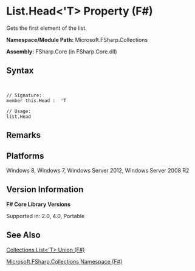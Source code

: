 # List.Head<'T> Property (F#)

Gets the first element of the list.

**Namespace/Module Path:** Microsoft.FSharp.Collections

**Assembly:** FSharp.Core (in FSharp.Core.dll)


## Syntax


```


// Signature:
member this.Head :  'T

// Usage:
list.Head

```



## Remarks

## Platforms
Windows 8, Windows 7, Windows Server 2012, Windows Server 2008 R2


## Version Information
**F# Core Library Versions**

Supported in: 2.0, 4.0, Portable




## See Also
[Collections.List&#60;'T&#62; Union &#40;F&#35;&#41;](Collections.List%28%27T%29-Union-%28FSharp%29.md)

[Microsoft.FSharp.Collections Namespace &#40;F&#35;&#41;](Microsoft.FSharp.Collections-Namespace-%28FSharp%29.md)

